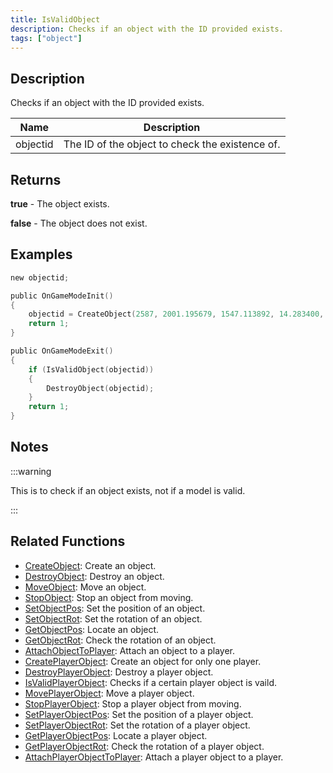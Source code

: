 ```yaml
---
title: IsValidObject
description: Checks if an object with the ID provided exists.
tags: ["object"]
---
```


## Description

Checks if an object with the ID provided exists.

| Name     | Description                                     |
| -------- | ----------------------------------------------- |
| objectid | The ID of the object to check the existence of. |

## Returns

**true** - The object exists.

**false** - The object does not exist.

## Examples

```c
new objectid;

public OnGameModeInit()
{
    objectid = CreateObject(2587, 2001.195679, 1547.113892, 14.283400, 0.0, 0.0, 96.0);
    return 1;
}

public OnGameModeExit()
{
	if (IsValidObject(objectid))
	{
		DestroyObject(objectid);
	}
    return 1;
}
```

## Notes

:::warning

This is to check if an object exists, not if a model is valid.

:::

## Related Functions

- [CreateObject](CreateObject): Create an object.
- [DestroyObject](DestroyObject): Destroy an object.
- [MoveObject](MoveObject): Move an object.
- [StopObject](StopObject): Stop an object from moving.
- [SetObjectPos](SetObjectPos): Set the position of an object.
- [SetObjectRot](SetObjectRot): Set the rotation of an object.
- [GetObjectPos](GetObjectPos): Locate an object.
- [GetObjectRot](GetObjectRot): Check the rotation of an object.
- [AttachObjectToPlayer](AttachObjectToPlayer): Attach an object to a player.
- [CreatePlayerObject](CreatePlayerObject): Create an object for only one player.
- [DestroyPlayerObject](DestroyPlayerObject): Destroy a player object.
- [IsValidPlayerObject](IsValidPlayerObject): Checks if a certain player object is vaild.
- [MovePlayerObject](MovePlayerObject): Move a player object.
- [StopPlayerObject](StopPlayerObject): Stop a player object from moving.
- [SetPlayerObjectPos](SetPlayerObjectPos): Set the position of a player object.
- [SetPlayerObjectRot](SetPlayerObjectRot): Set the rotation of a player object.
- [GetPlayerObjectPos](GetPlayerObjectPos): Locate a player object.
- [GetPlayerObjectRot](GetPlayerObjectRot): Check the rotation of a player object.
- [AttachPlayerObjectToPlayer](AttachPlayerObjectToPlayer): Attach a player object to a player.

